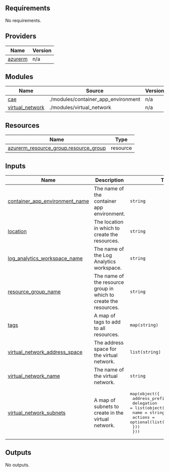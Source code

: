 <!-- BEGIN_TF_DOCS -->
## Requirements

No requirements.

## Providers

| Name | Version |
|------|---------|
| <a name="provider_azurerm"></a> [azurerm](#provider\_azurerm) | n/a |

## Modules

| Name | Source | Version |
|------|--------|---------|
| <a name="module_cae"></a> [cae](#module\_cae) | ./modules/container_app_environment | n/a |
| <a name="module_virtual_network"></a> [virtual\_network](#module\_virtual\_network) | ./modules/virtual_network | n/a |

## Resources

| Name | Type |
|------|------|
| [azurerm_resource_group.resource_group](https://registry.terraform.io/providers/hashicorp/azurerm/latest/docs/resources/resource_group) | resource |

## Inputs

| Name | Description | Type | Default | Required |
|------|-------------|------|---------|:--------:|
| <a name="input_container_app_environment_name"></a> [container\_app\_environment\_name](#input\_container\_app\_environment\_name) | The name of the container app environment. | `string` | n/a | yes |
| <a name="input_location"></a> [location](#input\_location) | The location in which to create the resources. | `string` | n/a | yes |
| <a name="input_log_analytics_workspace_name"></a> [log\_analytics\_workspace\_name](#input\_log\_analytics\_workspace\_name) | The name of the Log Analytics workspace. | `string` | n/a | yes |
| <a name="input_resource_group_name"></a> [resource\_group\_name](#input\_resource\_group\_name) | The name of the resource group in which to create the resources. | `string` | n/a | yes |
| <a name="input_tags"></a> [tags](#input\_tags) | A map of tags to add to all resources. | `map(string)` | n/a | yes |
| <a name="input_virtual_network_address_space"></a> [virtual\_network\_address\_space](#input\_virtual\_network\_address\_space) | The address space for the virtual network. | `list(string)` | n/a | yes |
| <a name="input_virtual_network_name"></a> [virtual\_network\_name](#input\_virtual\_network\_name) | The name of the virtual network. | `string` | n/a | yes |
| <a name="input_virtual_network_subnets"></a> [virtual\_network\_subnets](#input\_virtual\_network\_subnets) | A map of subnets to create in the virtual network. | <pre>map(object({<br/>    address_prefix = list(string)<br/>    delegation = list(object({<br/>      name    = string<br/>      actions = optional(list(string))<br/>    }))<br/>  }))</pre> | n/a | yes |

## Outputs

No outputs.
<!-- END_TF_DOCS -->